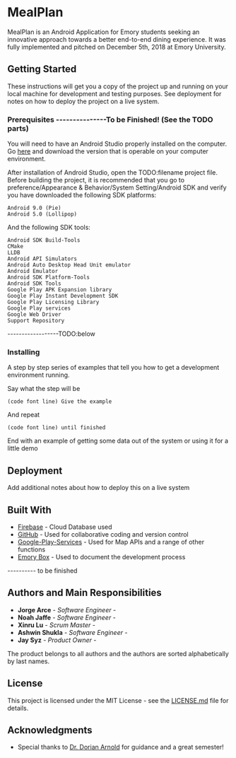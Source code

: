 # MealPlan

MealPlan is an Android Application for Emory students seeking an innovative approach towards a better end-to-end dining experience. It was fully implemented and pitched on December 5th, 2018 at Emory University.


## Getting Started

These instructions will get you a copy of the project up and running on your local machine for development and testing purposes. See deployment for notes on how to deploy the project on a live system.

### Prerequisites ---------------To be Finished! (See the TODO parts)

You will need to have an Android Studio properly installed on the computer. Go [here](https://developer.android.com/studio/) and download the version that is operable on your computer environment. 

After installation of Android Studio, open the TODO:filename project file. Before building the project, it is recommended that you go to preference/Appearance & Behavior/System Setting/Android SDK and verify you have downloaded the following SDK platforms:
```
Android 9.0 (Pie)
Android 5.0 (Lollipop)
```

And the following SDK tools:
```
Android SDK Build-Tools
CMake
LLDB
Android API Simulators
Android Auto Desktop Head Unit emulator
Android Emulator
Android SDK Platform-Tools
Android SDK Tools
Google Play APK Expansion library
Google Play Instant Development SDK
Google Play Licensing Library
Google Play services
Google Web Driver
Support Repository
```
------------------TODO:below

### Installing

A step by step series of examples that tell you how to get a development environment running.

Say what the step will be

```
(code font line) Give the example
```

And repeat

```
(code font line) until finished
```

End with an example of getting some data out of the system or using it for a little demo

## Deployment

Add additional notes about how to deploy this on a live system

## Built With

* [Firebase](https://firebase.google.com/) - Cloud Database used
* [GitHub](https://github.com/) - Used for collaborative coding and version control
* [Google-Play-Services](https://developer.android.com/distribute/play-services/) - Used for Map APIs and a range of other functions
* [Emory Box](https://emory.account.box.com/) - Used to document the development process

---------- to be finished


## Authors and Main Responsibilities

* **Jorge Arce** - *Software Engineer* -
* **Noah Jaffe** - *Software Engineer* - 
* **Xinru Lu** - *Scrum Master* - 
* **Ashwin Shukla** - *Software Engineer* - 
* **Jay Syz** - *Product Owner* - 

The product belongs to all authors and the authors are sorted alphabetically by last names.

## License

This project is licensed under the MIT License - see the [LICENSE.md](https://github.com/ssyz/CS370-MealPlan/blob/master/LICENSE.md) file for details.

## Acknowledgments

* Special thanks to [Dr. Dorian Arnold](http://www.mathcs.emory.edu/~darnold/) for guidance and a great semester!
